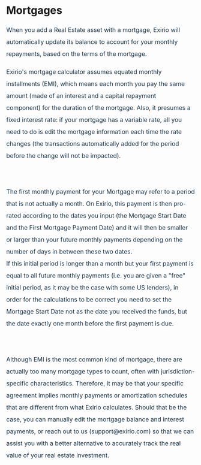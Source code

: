 # Mortgages

<p "helvetica="" 0px;="" 400;="" arial,="" font-weight:="" justify;"="" neue",="" roboto,="" sans-serif;="" segoe="" style="box-sizing: border-box; margin-bottom: 0px; margin-left: 0in; font-size: 16px; line-height: 32px; word-break: normal; overflow-wrap: break-word; color: rgb(24, 50, 71); font-family: -apple-system, system-ui, " text-align:="" text-indent:="" ui",=""><span dir="ltr" style="box-sizing: border-box; font-size: 16px; line-height: 32px;">When you add a Real Estate asset with a mortgage,&nbsp;</span><span dir="ltr" style="box-sizing: border-box; font-size: 16px; line-height: 32px;">Exirio will automatically update its balance to account for your monthly repayments, b<span !important;="" "helvetica="" -webkit-text-stroke-width:="" 0px;="" 16px;="" 2;="" 400;="" arial,="" dir="ltr" display:="" float:="" font-size:="" font-style:="" font-variant-caps:="" font-variant-ligatures:="" font-weight:="" initial;="" inline="" justify;="" letter-spacing:="" neue",="" none;="" none;"="" normal;="" orphans:="" roboto,="" sans-serif;="" segoe="" style="color: rgb(24, 50, 71); font-family: -apple-system, system-ui, " text-align:="" text-decoration-color:="" text-decoration-style:="" text-decoration-thickness:="" text-indent:="" text-transform:="" ui",="" white-space:="" widows:="" word-spacing:="">ased on the terms of the mortgage</span>.&nbsp;</span></p>

<p "helvetica="" 0px;="" 400;="" arial,="" font-weight:="" justify;"="" neue",="" roboto,="" sans-serif;="" segoe="" style="box-sizing: border-box; margin-bottom: 0px; margin-left: 0in; font-size: 16px; line-height: 32px; word-break: normal; overflow-wrap: break-word; color: rgb(24, 50, 71); font-family: -apple-system, system-ui, " text-align:="" text-indent:="" ui",=""><span dir="ltr" style="box-sizing: border-box; font-size: 16px; line-height: 32px;">Exirio's mortgage calculator assumes equated monthly installments (EMI), which means each month you pay the same amount <span !important;"="" "helvetica="" 0px;="" 16px;="" 400;="" arial,="" dir="ltr" display:="" font-size:="" font-weight:="" inline="" justify;="" neue",="" roboto,="" sans-serif;="" segoe="" style="color: rgb(24, 50, 71); font-family: -apple-system, system-ui, " text-align:="" text-indent:="" ui",="">(made of an interest and a capital repayment component)&nbsp;</span>for the duration of the mortgage. Also, it presumes a fixed interest rate: if your mortgage has a variable rate, all you need to do is edit the mortgage information each time the rate changes (the transactions automatically added for the period before the change will not be impacted).</span></p>

<p "helvetica="" 0px;="" 400;="" arial,="" font-weight:="" justify;"="" neue",="" roboto,="" sans-serif;="" segoe="" style="box-sizing: border-box; margin-bottom: 0px; margin-left: 0in; font-size: 16px; line-height: 32px; word-break: normal; overflow-wrap: break-word; color: rgb(24, 50, 71); font-family: -apple-system, system-ui, " text-align:="" text-indent:="" ui",=""><br/></p>

<p "helvetica="" 0px;="" 400;="" arial,="" font-weight:="" justify;"="" neue",="" roboto,="" sans-serif;="" segoe="" style="box-sizing: border-box; margin-bottom: 0px; margin-left: 0in; font-size: 16px; line-height: 32px; word-break: normal; overflow-wrap: break-word; color: rgb(24, 50, 71); font-family: -apple-system, system-ui, " text-align:="" text-indent:="" ui",=""><span dir="ltr" style="box-sizing: border-box; font-size: 16px; line-height: 32px;">The first monthly payment for your Mortgage may refer to a period that is not actually a month. On Exirio, this payment is then pro-rated according to the dates you input (the Mortgage Start Date and the First Mortgage Payment Date) and it will then be smaller or larger than your future monthly payments depending on the number of days in between these two dates.&nbsp;</span><br/><span dir="ltr" style="box-sizing: border-box; font-size: 16px; line-height: 32px;">If this initial period is longer than a month but your first payment is equal to all future monthly payments (i.e. you are given a "free" initial period, as it may be the case with some US lenders), in order for the calculations to be correct you need to set the Mortgage Start Date not as the date you received the funds, but the date exactly one month before the first payment is due.</span></p>

<p "helvetica="" 0px;="" 400;="" arial,="" font-weight:="" justify;"="" neue",="" roboto,="" sans-serif;="" segoe="" style="box-sizing: border-box; margin-bottom: 0px; margin-left: 0in; font-size: 16px; line-height: 32px; word-break: normal; overflow-wrap: break-word; color: rgb(24, 50, 71); font-family: -apple-system, system-ui, " text-align:="" text-indent:="" ui",=""><br/></p>

<p "helvetica="" 0px;="" 400;="" arial,="" font-weight:="" justify;"="" neue",="" roboto,="" sans-serif;="" segoe="" style="box-sizing: border-box; margin-bottom: 0px; margin-left: 0in; font-size: 16px; line-height: 32px; word-break: normal; overflow-wrap: break-word; color: rgb(24, 50, 71); font-family: -apple-system, system-ui, " text-align:="" text-indent:="" ui",=""><span dir="ltr" style="box-sizing: border-box; font-size: 16px; line-height: 32px;">Although EMI is the most common kind of mortgage,&nbsp;</span><span dir="ltr" style="box-sizing: border-box; font-size: 16px; line-height: 32px;">there are actually too many mortgage types to count, often with jurisdiction-specific characteristics. Therefore, it may be that your specific agreement implies monthly payments or amortization schedules that are different from what Exirio calculates. Should that be the case, you can manually edit the mortgage balance and interest payments, or reach out to us (support@exirio.com) so that we can assist you with a better alternative to accurately track the real value of your real estate investment.&nbsp;</span></p>

<p "helvetica="" 0px;="" 400;="" arial,="" font-weight:="" justify;"="" neue",="" roboto,="" sans-serif;="" segoe="" style="box-sizing: border-box; margin-bottom: 0px; margin-left: 0in; font-size: 16px; line-height: 32px; word-break: normal; overflow-wrap: break-word; color: rgb(24, 50, 71); font-family: -apple-system, system-ui, " text-align:="" text-indent:="" ui",=""><br/></p>